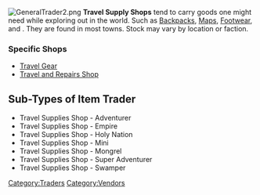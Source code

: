 ![](GeneralTrader2.png "GeneralTrader2.png") **Travel Supply Shops**
tend to carry goods one might need while exploring out in the world.
Such as [Backpacks](Backpacks.md "wikilink"), [Maps](Maps.md "wikilink"),
[Footwear](Footwear.md "wikilink"), and [](Medical_Items.md). They are found in most towns. Stock
may vary by location or faction.

### Specific Shops

- [Travel Gear](Travel_Gear.md "wikilink")
- [Travel and Repairs Shop](Travel_and_Repairs_Shop.md "wikilink")

## Sub-Types of Item Trader

- Travel Supplies Shop - Adventurer
- Travel Supplies Shop - Empire
- Travel Supplies Shop - Holy Nation
- Travel Supplies Shop - Mini
- Travel Supplies Shop - Mongrel
- Travel Supplies Shop - Super Adventurer
- Travel Supplies Shop - Swamper

[Category:Traders](Category:Traders "wikilink")
[Category:Vendors](Category:Vendors "wikilink")